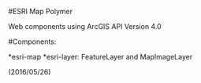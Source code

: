 #ESRI Map Polymer

Web components using ArcGIS API Version 4.0


#Components:

*esri-map
*esri-layer: FeatureLayer and MapImageLayer

(2016/05/26)